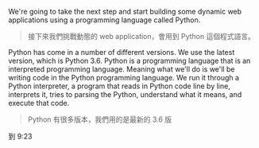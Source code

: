 We're going to take the next step and start building some dynamic web applications using a programming language called Python.
> 接下來我們挑戰動態的 web application，會用到 Python 這個程式語言。

Python has come in a number of different versions. We use the latest version, which is Python 3.6. Python is a programming language that is an interpreted programming language. Meaning what we'll do is we'll be writing code in the Python programming language. We run it through a Python interpreter, a program that reads in Python code line by line, interprets it, tries to parsing the Python, understand what it means, and execute that code.
> Python 有很多版本，我們用的是最新的 3.6 版

到 9:23